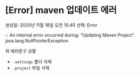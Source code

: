 # [Error] maven 업데이트 에러

생성일: 2020년 11월 18일 오전 10:45
선택: Error

<aside>
💡 An internal error occurred during: “Updating Maven Project”. java.lang.NullPointerException

</aside>

위 에러문구 상황

- `.settings` 폴더 삭제
- `.project` 파일 삭제